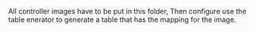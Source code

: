 All controller images have to be put in this folder,
Then configure use the table enerator to generate a table that has the mapping for the image.
